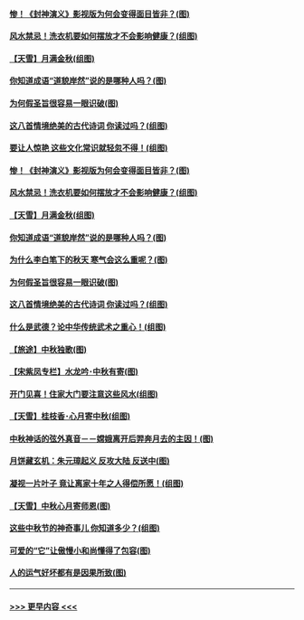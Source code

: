 #### [惨！《封神演义》影视版为何会变得面目皆非？(图)](../pages/p7/906532.md?t=09152311) 
#### [风水禁忌！洗衣机要如何摆放才不会影响健康？(组图)](../pages/p7/905903.md?t=09152311) 
#### [【天雪】月满金秋(组图)](../pages/p7/907385.md?t=09152311) 
#### [你知道成语“道貌岸然”说的是哪种人吗？(图)](../pages/p7/907226.md?t=09152311) 
#### [为何假圣旨很容易一眼识破(图)](../pages/p7/906472.md?t=09152311) 
#### [这八首情境绝美的古代诗词 你读过吗？(组图)](../pages/p7/904852.md?t=09152311) 
#### [要让人惊艳 这些文化常识就轻忽不得！(组图)](../pages/p7/898803.md?t=09152311) 
#### [惨！《封神演义》影视版为何会变得面目皆非？(图)](../pages/p7/906532.md?t=09152311) 
#### [风水禁忌！洗衣机要如何摆放才不会影响健康？(组图)](../pages/p7/905903.md?t=09152311) 
#### [【天雪】月满金秋(组图)](../pages/p7/907385.md?t=09152311) 
#### [你知道成语“道貌岸然”说的是哪种人吗？(图)](../pages/p7/907226.md?t=09152311) 
#### [为什么李白笔下的秋天 寒气会这么重呢？(图)](../pages/p7/905581.md?t=09152311) 
#### [为何假圣旨很容易一眼识破(图)](../pages/p7/906472.md?t=09152311) 
#### [这八首情境绝美的古代诗词 你读过吗？(组图)](../pages/p7/904852.md?t=09152311) 
#### [什么是武德？论中华传统武术之重心！(组图)](../pages/p7/906297.md?t=09152311) 
#### [【旅途】中秋独歌(图)](../pages/p7/907261.md?t=09152311) 
#### [【宋紫凤专栏】水龙吟･中秋有寄(图)](../pages/p7/907242.md?t=09152311) 
#### [开门见喜！住家大门要注意这些风水(组图)](../pages/p7/887510.md?t=09152311) 
#### [【天雪】桂枝香･心月寄中秋(组图)](../pages/p7/907083.md?t=09152311) 
#### [中秋神话的弦外真音－－嫦娥离开后羿奔月去的主因！(图)](../pages/p7/906786.md?t=09152311) 
#### [月饼藏玄机：朱元璋起义 反攻大陆 反送中(图)](../pages/p7/906910.md?t=09152311) 
#### [凝视一片叶子 竟让离家十年之人得偿所愿！(组图)](../pages/p7/906191.md?t=09152311) 
#### [【天雪】中秋心月寄师恩(图)](../pages/p7/907075.md?t=09152311) 
#### [这些中秋节的神奇事儿 你知道多少？(组图)](../pages/p7/906789.md?t=09152311) 
#### [可爱的“它”让傲慢小和尚懂得了包容(图)](../pages/p7/906973.md?t=09152311) 
#### [人的运气好坏都有是因果所致(图)](../pages/p7/906555.md?t=09152311) 

----
#### [ >>> 更早内容 <<< ](../indexes/p7-earlier.md)
